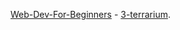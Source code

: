 [Web-Dev-For-Beginners](https://github.com/microsoft/Web-Dev-For-Beginners) - [3-terrarium](https://github.com/microsoft/Web-Dev-For-Beginners/tree/main/3-terrarium).